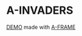 # A-INVADERS

[DEMO](http://swimminglessonsformodernlife.com/a-invaders/) made with [A-FRAME](http://www.aframevr.io)